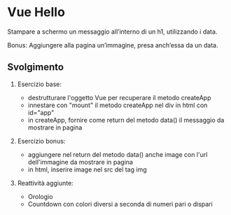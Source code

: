 Vue Hello
===
Stampare a schermo un messaggio all’interno di un h1, utilizzando i data.

Bonus: Aggiungere alla pagina un’immagine, presa anch’essa da un data.

## Svolgimento
1. Esercizio base: 
    - destrutturare l'oggetto Vue per recuperare il metodo createApp
    - innestare con "mount" il metodo createApp nel div in html con id="app"
    - in createApp, fornire come return del metodo data() il messaggio da mostrare in pagina

2. Esercizio bonus:
    - aggiungere nel return del metodo data() anche image con l'url dell'immagine da mostrare in pagina
    - in html, inserire image nel src del tag img

3. Reattività aggiunte:
    - Orologio
    - Countdown con colori diversi a seconda di numeri pari o dispari
